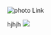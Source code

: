 
![photo Link](https://images.hindustantimes.com/tech/img/2022/07/29/960x540/IMG_4284_1657976137822_1659067579143_1659067579143.jpg)

hjhjh
<img src="file:////Users/akul/Desktop/Work Work Work/Notes/Akul's Notebook/Opinion/Appendix/Difference in correlations of Gold(INR)-Nifty and Gold(USD)-Nifty.png">
